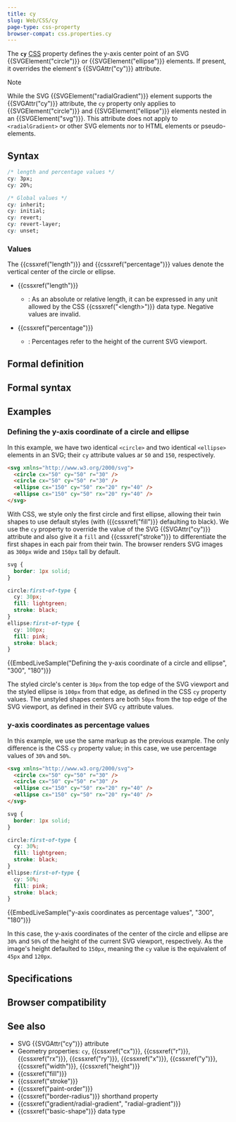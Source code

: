 ```yaml
---
title: cy
slug: Web/CSS/cy
page-type: css-property
browser-compat: css.properties.cy
---
```




The **`cy`** [CSS](/Web/CSS) property defines the y-axis center point of an SVG {{SVGElement("circle")}} or {{SVGElement("ellipse")}} elements. If present, it overrides the element's {{SVGAttr("cy")}} attribute.

> [!NOTE]
> While the SVG {{SVGElement("radialGradient")}} element supports the {{SVGAttr("cy")}} attribute, the `cy` property only applies to {{SVGElement("circle")}} and {{SVGElement("ellipse")}} elements nested in an {{SVGElement("svg")}}. This attribute does not apply to `<radialGradient>` or other SVG elements nor to HTML elements or pseudo-elements.

## Syntax

```css
/* length and percentage values */
cy: 3px;
cy: 20%;

/* Global values */
cy: inherit;
cy: initial;
cy: revert;
cy: revert-layer;
cy: unset;
```

### Values

The {{cssxref("length")}} and {{cssxref("percentage")}} values denote the vertical center of the circle or ellipse.

- {{cssxref("length")}}

  - : As an absolute or relative length, it can be expressed in any unit allowed by the CSS {{cssxref("&lt;length&gt;")}} data type. Negative values are invalid.

- {{cssxref("percentage")}}

  - : Percentages refer to the height of the current SVG viewport.

## Formal definition



## Formal syntax



## Examples

### Defining the y-axis coordinate of a circle and ellipse

In this example, we have two identical `<circle>` and two identical `<ellipse>` elements in an SVG; their `cy` attribute values ar `50` and `150`, respectively.

```html
<svg xmlns="http://www.w3.org/2000/svg">
  <circle cx="50" cy="50" r="30" />
  <circle cx="50" cy="50" r="30" />
  <ellipse cx="150" cy="50" rx="20" ry="40" />
  <ellipse cx="150" cy="50" rx="20" ry="40" />
</svg>
```

With CSS, we style only the first circle and first ellipse, allowing their twin shapes to use default styles (with ({{cssxref("fill")}} defaulting to black). We use the `cy` property to override the value of the SVG {{SVGAttr("cy")}} attribute and also give it a `fill` and {{cssxref("stroke")}} to differentiate the first shapes in each pair from their twin. The browser renders SVG images as `300px` wide and `150px` tall by default.

```css
svg {
  border: 1px solid;
}

circle:first-of-type {
  cy: 30px;
  fill: lightgreen;
  stroke: black;
}
ellipse:first-of-type {
  cy: 100px;
  fill: pink;
  stroke: black;
}
```

{{EmbedLiveSample("Defining the y-axis coordinate of a circle and ellipse", "300", "180")}}

The styled circle's center is `30px` from the top edge of the SVG viewport and the styled ellipse is `100px` from that edge, as defined in the CSS `cy` property values. The unstyled shapes centers are both `50px` from the top edge of the SVG viewport, as defined in their SVG `cy` attribute values.

### y-axis coordinates as percentage values

In this example, we use the same markup as the previous example. The only difference is the CSS `cy` property value; in this case, we use percentage values of `30%` and `50%`.

```html hidden
<svg xmlns="http://www.w3.org/2000/svg">
  <circle cx="50" cy="50" r="30" />
  <circle cx="50" cy="50" r="30" />
  <ellipse cx="150" cy="50" rx="20" ry="40" />
  <ellipse cx="150" cy="50" rx="20" ry="40" />
</svg>
```

```css
svg {
  border: 1px solid;
}

circle:first-of-type {
  cy: 30%;
  fill: lightgreen;
  stroke: black;
}
ellipse:first-of-type {
  cy: 50%;
  fill: pink;
  stroke: black;
}
```

{{EmbedLiveSample("y-axis coordinates as percentage values", "300", "180")}}

In this case, the y-axis coordinates of the center of the circle and ellipse are `30%` and `50%` of the height of the current SVG viewport, respectively. As the image's height defaulted to `150px`, meaning the `cy` value is the equivalent of `45px` and `120px`.

## Specifications



## Browser compatibility



## See also

- SVG {{SVGAttr("cy")}} attribute
- Geometry properties: `cy`, {{cssxref("cx")}}, {{cssxref("r")}}, {{cssxref("rx")}}, {{cssxref("ry")}}, {{cssxref("x")}}, {{cssxref("y")}}, {{cssxref("width")}}, {{cssxref("height")}}
- {{cssxref("fill")}}
- {{cssxref("stroke")}}
- {{cssxref("paint-order")}}
- {{cssxref("border-radius")}} shorthand property
- {{cssxref("gradient/radial-gradient", "radial-gradient")}}
- {{cssxref("basic-shape")}} data type
